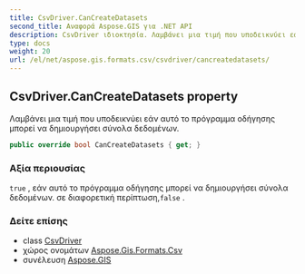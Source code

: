 ```yaml
---
title: CsvDriver.CanCreateDatasets
second_title: Αναφορά Aspose.GIS για .NET API
description: CsvDriver ιδιοκτησία. Λαμβάνει μια τιμή που υποδεικνύει εάν αυτό το πρόγραμμα οδήγησης μπορεί να δημιουργήσει σύνολα δεδομένων.
type: docs
weight: 20
url: /el/net/aspose.gis.formats.csv/csvdriver/cancreatedatasets/
---
```

## CsvDriver.CanCreateDatasets property

Λαμβάνει μια τιμή που υποδεικνύει εάν αυτό το πρόγραμμα οδήγησης μπορεί να δημιουργήσει σύνολα δεδομένων.

```csharp
public override bool CanCreateDatasets { get; }
```

### Αξία περιουσίας

`true` , εάν αυτό το πρόγραμμα οδήγησης μπορεί να δημιουργήσει σύνολα δεδομένων. σε διαφορετική περίπτωση,`false` .

### Δείτε επίσης

* class [CsvDriver](../)
* χώρος ονομάτων [Aspose.Gis.Formats.Csv](../../csvdriver/)
* συνέλευση [Aspose.GIS](../../../)


